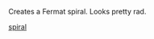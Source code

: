 Creates a Fermat spiral. Looks pretty rad.

[spiral](https://github.com/calamont/fermat_yin_yang/blob/master/fermat%20spiral.jpg)
